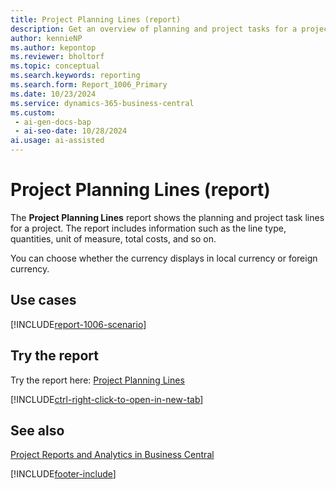 ```yaml
---
title: Project Planning Lines (report)
description: Get an overview of planning and project tasks for a project.
author: kennieNP
ms.author: kepontop
ms.reviewer: bholtorf
ms.topic: conceptual
ms.search.keywords: reporting
ms.search.form: Report_1006_Primary
ms.date: 10/23/2024
ms.service: dynamics-365-business-central
ms.custom:
 - ai-gen-docs-bap
 - ai-seo-date: 10/28/2024
ai.usage: ai-assisted
---
```


# Project Planning Lines (report)

The **Project Planning Lines** report shows the planning and project task lines for a project. The report includes information such as the line type, quantities, unit of measure, total costs, and so on.

You can choose whether the currency displays in local currency or foreign currency.

## Use cases

[!INCLUDE[report-1006-scenario](../includes/report-1006-scenario-include.md)]

<!-- 

Prompt

Below is a report in an ERP system. Provide 3-4 use cases for different personas working with projects

Format like this:    
  
As a <persona>, use the report to    
* use case 1  
* use case 2    

Do not capitalize the persona names. 

Do not start lines with "Use the data to"

## Report name
Project Planning Lines

## Report description
The *Project Planning Lines* report shows the different planning and project task lines for a project.
The report includes the line type, quantities, unit of measure, total costs, etc.

### What the report does

### Use cases
Get an overview of planning and project tasks for a project.

Please include your data sources and URLs

-->

## Try the report

Try the report here: [Project Planning Lines](https://businesscentral.dynamics.com?report=1006)

[!INCLUDE[ctrl-right-click-to-open-in-new-tab](../includes/ctrl-right-click-to-open-in-new-tab.md)]

## See also

[Project Reports and Analytics in Business Central](../project-reports.md)

[!INCLUDE[footer-include](../includes/footer-banner.md)]